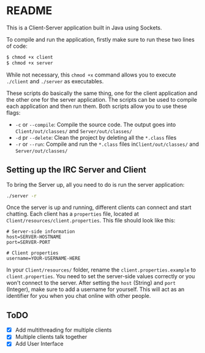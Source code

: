 # README

This is a Client-Server application built in Java using Sockets.

To compile and run the application, firstly make sure to run these two lines of code:

```bash
$ chmod +x client
$ chmod +x server
```

While not necessary, this `chmod +x` command allows you to execute `./client` and `./server` as executables.

These scripts do basically the same thing, one for the client application and the other one for the server application. The scripts can be used to compile each application and then run them. Both scripts allow you to use these flags:

- `-c` or `--compile`: Compile the source code. The output goes into `Client/out/classes/` and `Server/out/classes/`
- `-d` pr `--delete`: Clean the project by deleting all the `*.class` files
- `-r` or `--run`: Compile and run the `*.class` files in`Client/out/classes/` and `Server/out/classes/`

## Setting up the IRC Server and Client

To bring the Server up, all you need to do is run the server application:

```bash
./server -r
```

Once the server is up and running, different clients can connect and start chatting. Each client has a `properties` file, located at `Client/resources/client.properties`. This file should look like this:

```
# Server-side information
host=SERVER-HOSTNAME
port=SERVER-PORT

# Client properties
username=YOUR-USERNAME-HERE
```

In your `Client/resources/` folder, rename the `client.properties.example` to `client.properties`. You need to set the server-side values correctly or you won't connect to the server. After setting the `host` (String) and `port` (Integer), make sure to add a username for yourself. This will act as an identifier for you when you chat online with other people.

## ToDO
- [x] Add multithreading for multiple clients
- [x] Multiple clients talk together
- [x] Add User Interface
